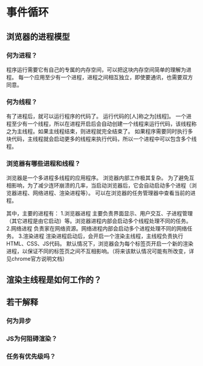 # 事件循环

## 浏览器的进程模型
### 何为进程？
程序运行需要它有自己的专属的内存空间，可以把这块内存空间简单的理解为进程。
每一个应用至少有一个进程，进程之间相互独立，即使要通讯，也需要双方同意。
### 何为线程？
有了进程后，就可以运行程序的代码了。
运行代码的[人]称之为[线程]。
一个进程至少有一个线程，所以在进程开启后会自动创建一个线程来运行代码，该线程称之为主线程。如果主线程结束，则进程就完全结束了。
如果程序需要同时执行多块代码，主线程就会启动更多的线程来执行代码，所以一个进程中可以包含多个线程。
### 浏览器有哪些进程和线程？
浏览器是一个多进程多线程的应用程序。
浏览器内部工作极其复杂。
为了避免互相影响，为了减少连环崩溃的几率，当启动浏览器后，它会自动启动多个进程（浏览器进程、网络进程、渲染进程等）。
可以在浏览器的任务管理器中查看当前的进程。

其中，主要的进程有：
1.浏览器进程
主要负责界面显示、用户交互、子进程管理（其它进程是由它启动）等。浏览器进程内部会启动多个线程处理不同的任务。
2.网络进程
负责家在网络资源。网络进程内部会启动多个进程处理不同的网络任务。
3.渲染进程
渲染进程启动后，会开启一个渲染主线程，主线程负责执行HTML、CSS、JS代码。
默认情况下，浏览器会为每个标签页开启一个新的渲染进程，以保证不同的标签页之间不互相影响。（将来该默认情况可能有所改变，详见chrome官方说明文档）
## 渲染主线程是如何工作的？
## 若干解释
### 何为异步
### JS为何阻碍渲染？
### 任务有优先级吗？